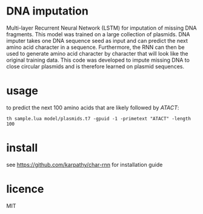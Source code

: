 # DNA imputation

Multi-layer Recurrent Neural Network (LSTM) for imputation of missing DNA fragments. This model was trained on a large collection of plasmids. DNA imputer takes one DNA sequence seed as input and can predict the next amino acid character in a sequence. Furthermore, the RNN can then be used to generate amino acid character by character that will look like the original training data. This code was developed to impute missing DNA to close circular plasmids and is therefore learned on plasmid sequences. 

# usage

to predict the next 100 amino acids that are likely followed by *ATACT*: 

```
th sample.lua model/plasmids.t7 -gpuid -1 -primetext "ATACT" -length 100
```


# install

see https://github.com/karpathy/char-rnn for installation guide

# licence
MIT
